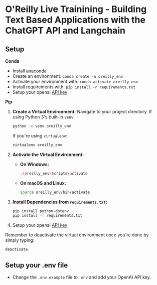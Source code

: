 # O'Reilly Live Trainining - Building Text Based Applications with the ChatGPT API and Langchain

## Setup

**Conda**

- Install [anaconda](https://www.anaconda.com/download)
- Create an environment: `conda create -n oreilly_env`
- Activate your environment with: `conda activate oreilly_env`
- Install requirements with: `pip install -r requirements.txt`
- Setup your openai [API key](https://platform.openai.com/)

**Pip**


1. **Create a Virtual Environment:**
    Navigate to your project directory. If using Python 3's built-in `venv`:
    ```bash
    python -m venv oreilly_env
    ```
    If you're using `virtualenv`:
    ```bash
    virtualenv oreilly_env
    ```

2. **Activate the Virtual Environment:**
    - **On Windows:**
      ```bash
      .\oreilly_env\Scripts\activate
      ```
    - **On macOS and Linux:**
      ```bash
      source oreilly_env/bin/activate
      ```

3. **Install Dependencies from `requirements.txt`:**
    ```bash
    pip install python-dotenv
    pip install -r requirements.txt
    ```

4. Setup your openai [API key](https://platform.openai.com/)

Remember to deactivate the virtual environment once you're done by simply typing:
```bash
deactivate
```

## Setup your .env file

- Change the `.env.example` file to `.env` and add your OpenAI API key. 

